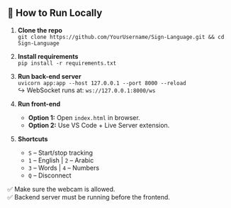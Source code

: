## 🧠 How to Run Locally

1. **Clone the repo**  
   `git clone https://github.com/YourUsername/Sign-Language.git && cd Sign-Language`

2. **Install requirements**  
   `pip install -r requirements.txt`

3. **Run back-end server**  
   `uvicorn app:app --host 127.0.0.1 --port 8000 --reload`  
   ↪ WebSocket runs at: `ws://127.0.0.1:8000/ws`

4. **Run front-end**

   - **Option 1:** Open `index.html` in browser.
   - **Option 2:** Use VS Code + Live Server extension.

5. **Shortcuts**

   - `S` – Start/stop tracking  
   - `1` – English | `2` – Arabic  
   - `3` – Words | `4` – Numbers  
   - `Q` – Disconnect

✅ Make sure the webcam is allowed.  
✅ Backend server must be running before the frontend.

